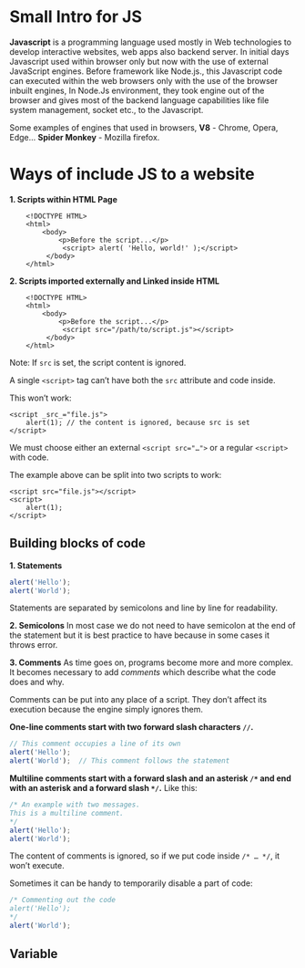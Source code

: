# Small Intro for JS
**Javascript** is a programming language used mostly in Web technologies to develop interactive websites, web apps also backend server. In initial days Javascript used within browser only but now with the use of external JavaScript engines. Before framework like Node.js., this Javascript code can executed within the web browsers only with the use of the browser inbuilt engines, In Node.Js environment, they took engine out of the browser and gives most of the backend language capabilities like file system management, socket etc., to the Javascript.

Some examples of engines that used in browsers,
**V8** - Chrome, Opera, Edge...
**Spider Monkey** - Mozilla firefox.

# Ways of include JS to a website

**1. Scripts within HTML Page**
```markup
    <!DOCTYPE HTML>
    <html>
	    <body>
		    <p>Before the script...</p>
			 <script> alert( 'Hello, world!' );</script>
		 </body>
	</html>
```

**2. Scripts imported externally and Linked inside HTML**
```markup
    <!DOCTYPE HTML>
    <html>
	    <body>
		    <p>Before the script...</p>
			 <script src="/path/to/script.js"></script>
		 </body>
	</html>
```

Note: If  `src`  is set, the script content is ignored.

A single  `<script>`  tag can’t have both the  `src`  attribute and code inside.

This won’t work:
```markup
<script _src_="file.js">
	alert(1); // the content is ignored, because src is set 
</script>
```
We must choose either an external  `<script src="…">`  or a regular  `<script>`  with code.

The example above can be split into two scripts to work:
```markup
<script src="file.js"></script>
<script>
	alert(1);
</script>
```

## Building blocks of code

**1. Statements**
```js
alert('Hello');  
alert('World');
```
Statements are separated by semicolons and line by line for readability.

**2. Semicolons**
In most case we do not need to have semicolon at the end of the statement but it is best practice to have because in some cases it throws error.

**3. Comments**
As time goes on, programs become more and more complex. It becomes necessary to add  _comments_  which describe what the code does and why.

Comments can be put into any place of a script. They don’t affect its execution because the engine simply ignores them.

**One-line comments start with two forward slash characters  `//`.**
```js
// This comment occupies a line of its own  
alert('Hello');  
alert('World');  // This comment follows the statement
```
**Multiline comments start with a forward slash and an asterisk  `/*`  and end with an asterisk and a forward slash  `*/`.**
Like this:
```js
/* An example with two messages.
This is a multiline comment.
*/
alert('Hello');
alert('World');
```

The content of comments is ignored, so if we put code inside  `/* … */`, it won’t execute.

Sometimes it can be handy to temporarily disable a part of code:
```js
/* Commenting out the code
alert('Hello');
*/
alert('World');

```

## Variable



